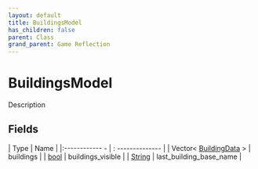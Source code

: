 ```yaml
---
layout: default
title: BuildingsModel
has_children: false
parent: Class
grand_parent: Game Reflection
---
```

# BuildingsModel
Description 

## Fields
| Type | Name |
|:------------ - | : -------------- |
| Vector< [BuildingData](game-reflection/classes/building_data.md) > | buildings |
| [bool](game-reflection/components/bool.md) | buildings_visible |
| [String](game-reflection/components/string.md) | last_building_base_name |
